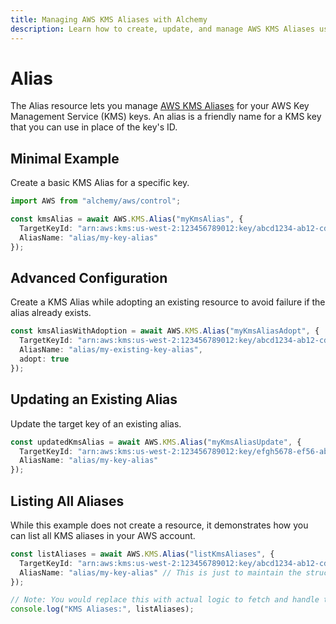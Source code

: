 ```yaml
---
title: Managing AWS KMS Aliases with Alchemy
description: Learn how to create, update, and manage AWS KMS Aliases using Alchemy Cloud Control.
---
```


# Alias

The Alias resource lets you manage [AWS KMS Aliases](https://docs.aws.amazon.com/kms/latest/userguide/) for your AWS Key Management Service (KMS) keys. An alias is a friendly name for a KMS key that you can use in place of the key's ID.

## Minimal Example

Create a basic KMS Alias for a specific key.

```ts
import AWS from "alchemy/aws/control";

const kmsAlias = await AWS.KMS.Alias("myKmsAlias", {
  TargetKeyId: "arn:aws:kms:us-west-2:123456789012:key/abcd1234-ab12-cd34-ef56-abcdef123456",
  AliasName: "alias/my-key-alias"
});
```

## Advanced Configuration

Create a KMS Alias while adopting an existing resource to avoid failure if the alias already exists.

```ts
const kmsAliasWithAdoption = await AWS.KMS.Alias("myKmsAliasAdopt", {
  TargetKeyId: "arn:aws:kms:us-west-2:123456789012:key/abcd1234-ab12-cd34-ef56-abcdef123456",
  AliasName: "alias/my-existing-key-alias",
  adopt: true
});
```

## Updating an Existing Alias

Update the target key of an existing alias.

```ts
const updatedKmsAlias = await AWS.KMS.Alias("myKmsAliasUpdate", {
  TargetKeyId: "arn:aws:kms:us-west-2:123456789012:key/efgh5678-ef56-ab12-cd34-abcdef123456",
  AliasName: "alias/my-key-alias"
});
```

## Listing All Aliases

While this example does not create a resource, it demonstrates how you can list all KMS aliases in your AWS account.

```ts
const listAliases = await AWS.KMS.Alias("listKmsAliases", {
  TargetKeyId: "arn:aws:kms:us-west-2:123456789012:key/abcd1234-ab12-cd34-ef56-abcdef123456", // This is just to maintain the structure
  AliasName: "alias/my-key-alias" // This is just to maintain the structure
});

// Note: You would replace this with actual logic to fetch and handle the list of aliases
console.log("KMS Aliases:", listAliases);
```